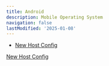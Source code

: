 ```yaml
---
title: Android
description: Mobile Operating System
navigation: false
lastModified: '2025-01-08'
---
```


- [New Host Config](new-host-config.md)

<div class="ab-buttons">
    <div class="item-00 box1"><a href="new-host-config/"><p>New Host Config</p></a></div>
</div>
